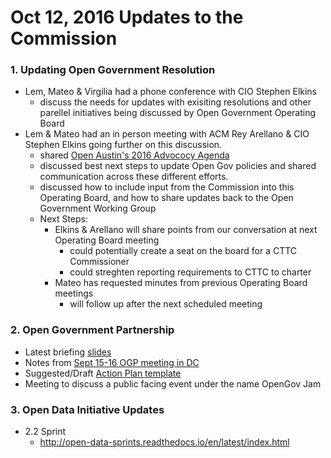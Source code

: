 # Oct 12, 2016 Updates to the Commission

### 1. Updating Open Government Resolution

- Lem, Mateo & Virgilia had a phone conference with CIO Stephen Elkins
  - discuss the needs for updates with exisiting resolutions and other parellel initiatives being discussed by Open Government Operating Board
- Lem & Mateo had an in person meeting with ACM Rey Arellano & CIO Stephen Elkins going further on this discussion.
  - shared [Open Austin's 2016 Advococy Agenda](https://www.open-austin.org/advocacy/documents/OpenAustinAdvocacyAgenda2016.pdf)
  - discussed best next steps to update Open Gov policies and shared communication across these different efforts. 
  - discussed how to include input from the Commission into this Operating Board, and how to share updates back to the Open Government Working Group
  - Next Steps:
    - Elkins & Arellano will share points from our conversation at next Operating Board meeting
      - could potentially create a seat on the board for a CTTC Commissioner
      - could streghten reporting requirements to CTTC to charter
    - Mateo has requested minutes from previous Operating Board meetings
      - will follow up after the next scheduled meeting



### 2. Open Government Partnership

- Latest briefing [slides](https://docs.google.com/presentation/d/1sWrJSMndCjpB4cJy8IVRB7km4PsTrz6ue74wrj_dYEg/edit?usp=sharing) 
- Notes from [Sept 15-16 OGP meeting in DC](https://docs.google.com/document/d/1YUejrou6xFcez9Kl213y92EhIyHNYwefs_BaAf5aFTE/edit?usp=sharing)
- Suggested/Draft [Action Plan template](https://docs.google.com/document/d/1a2eIEfj6cyGt2JZtq0EHtylREObHQTJvL38V8TxewlI/edit?usp=sharing)
- Meeting to discuss a public facing event under the name OpenGov Jam 



### 3. Open Data Initiative Updates 

- 2.2 Sprint
    - http://open-data-sprints.readthedocs.io/en/latest/index.html
